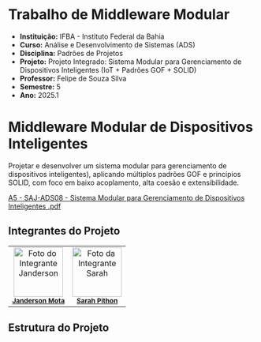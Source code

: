 # Trabalho de Middleware Modular
- **Instituição:** IFBA - Instituto Federal da Bahia
- **Curso:** Análise e Desenvolvimento de Sistemas (ADS)
- **Disciplina:** Padrões de Projetos
- **Projeto:** Projeto Integrado: Sistema Modular para Gerenciamento de Dispositivos Inteligentes (IoT + Padrões GOF + SOLID)
- **Professor:** Felipe de Souza Silva
- **Semestre:** 5
- **Ano:** 2025.1

# Middleware Modular de Dispositivos Inteligentes
Projetar e desenvolver um sistema modular para gerenciamento de dispositivos  inteligentes), aplicando múltiplos padrões GOF e princípios SOLID, com foco em baixo  acoplamento, alta coesão e extensibilidade.

[A5 - SAJ-ADS08 - Sistema Modular para Gerenciamento de Dispositivos Inteligentes .pdf](https://github.com/user-attachments/files/21698573/A5.-.SAJ-ADS08.-.Sistema.Modular.para.Gerenciamento.de.Dispositivos.Inteligentes.pdf)

## Integrantes do Projeto

<table>
  <tr>
    <td align="center">
      <img src="https://avatars.githubusercontent.com/u/80362674?v=4" width="100px;" alt="Foto do Integrante Janderson"/><br />
      <sub><b><a href="https://github.com/JandersonMota">Janderson Mota</a></b></sub>
    </td>
    <td align="center">
      <img src="https://avatars.githubusercontent.com/u/110790276?v=4" width="100px;" alt="Foto da Integrante Sarah"/><br />
      <sub><b><a href="https://github.com/">Sarah Pithon</a></b></sub>
    </td>
  </tr>
</table>

## Estrutura do Projeto
